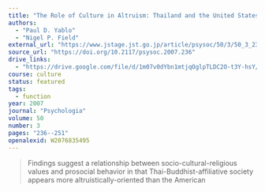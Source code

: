 ```yaml
---
title: "The Role of Culture in Altruism: Thailand and the United States"
authors:
  - "Paul D. Yablo"
  - "Nigel P. Field"
external_url: "https://www.jstage.jst.go.jp/article/psysoc/50/3/50_3_236/_pdf"
source_url: "https://doi.org/10.2117/psysoc.2007.236"
drive_links:
  - "https://drive.google.com/file/d/1m07v0dYbn1mtjqOglpTLDC2O-t3Y-hsY/view?usp=drivesdk"
course: culture
status: featured
tags:
  - function
year: 2007
journal: "Psychologia"
volume: 50
number: 3
pages: "236--251"
openalexid: W2076835495
---
```


> Findings suggest a relationship between socio-cultural-religious values and prosocial behavior in that Thai-Buddhist-affiliative society appears more altruistically-oriented than the American
